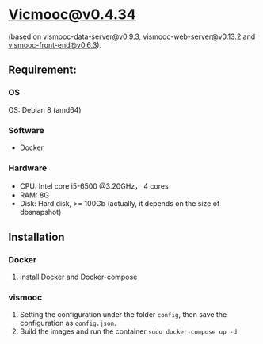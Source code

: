 # Vicmooc@v0.4.34

(based on [vismooc-data-server@v0.9.3](https://github.com/HKUST-VISLab/vismooc-data-server/releases/tag/v0.9.3), 
[vismooc-web-server@v0.13.2](https://github.com/HKUST-VISLab/vismooc-web-server/releases/tag/v0.13.2) and
[vismooc-front-end@v0.6.3](https://github.com/HKUST-VISLab/vismooc-front-end/releases/tag/v0.6.3)).

## Requirement:

### OS
OS: Debian 8 (amd64)

### Software
- Docker

### Hardware
- CPU: Intel core i5-6500 @3.20GHz， 4 cores
- RAM: 8G
- Disk: Hard disk, >= 100Gb (actually, it depends on the size of dbsnapshot)

## Installation

### Docker
1. install Docker and Docker-compose

### vismooc
1. Setting the configuration under the folder `config`, then save the configuration as `config.json`.
2. Build the images and run the container `sudo docker-compose up -d`
